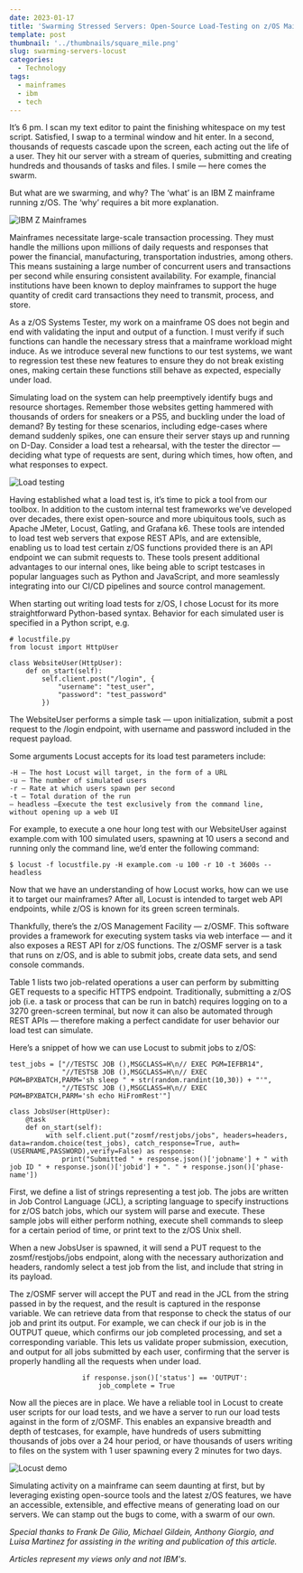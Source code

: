 ```yaml
---
date: 2023-01-17
title: 'Swarming Stressed Servers: Open-Source Load-Testing on z/OS Mainframes with Locust'
template: post
thumbnail: '../thumbnails/square_mile.png'
slug: swarming-servers-locust
categories:
  - Technology
tags:
  - mainframes
  - ibm
  - tech
---
```


It’s 6 pm. I scan my text editor to paint the finishing whitespace on my test script. Satisfied, I swap to a terminal window and hit enter. In a second, thousands of requests cascade upon the screen, each acting out the life of a user. They hit our server with a stream of queries, submitting and creating hundreds and thousands of tasks and files. I smile — here comes the swarm.

But what are we swarming, and why? The ‘what’ is an IBM Z mainframe running z/OS. The ‘why’ requires a bit more explanation.

![IBM Z Mainframes](https://miro.medium.com/v2/resize:fit:1160/format:webp/1*PwarGcLlnZLi7I2_tFGdnA.png)

Mainframes necessitate large-scale transaction processing. They must handle the millions upon millions of daily requests and responses that power the financial, manufacturing, transportation industries, among others. This means sustaining a large number of concurrent users and transactions per second while ensuring consistent availability. For example, financial institutions have been known to deploy mainframes to support the huge quantity of credit card transactions they need to transmit, process, and store.

As a z/OS Systems Tester, my work on a mainframe OS does not begin and end with validating the input and output of a function. I must verify if such functions can handle the necessary stress that a mainframe workload might induce. As we introduce several new functions to our test systems, we want to regression test these new features to ensure they do not break existing ones, making certain these functions still behave as expected, especially under load.

Simulating load on the system can help preemptively identify bugs and resource shortages. Remember those websites getting hammered with thousands of orders for sneakers or a PS5, and buckling under the load of demand? By testing for these scenarios, including edge-cases where demand suddenly spikes, one can ensure their server stays up and running on D-Day. Consider a load test a rehearsal, with the tester the director — deciding what type of requests are sent, during which times, how often, and what responses to expect.

![Load testing](https://miro.medium.com/v2/resize:fit:550/format:webp/1*LVuzxT0fFi9RnhWiKMZ1ng.png)

Having established what a load test is, it’s time to pick a tool from our toolbox. In addition to the custom internal test frameworks we’ve developed over decades, there exist open-source and more ubiquitous tools, such as Apache JMeter, Locust, Gatling, and Grafana k6. These tools are intended to load test web servers that expose REST APIs, and are extensible, enabling us to load test certain z/OS functions provided there is an API endpoint we can submit requests to. These tools present additional advantages to our internal ones, like being able to script testcases in popular languages such as Python and JavaScript, and more seamlessly integrating into our CI/CD pipelines and source control management.

When starting out writing load tests for z/OS, I chose Locust for its more straightforward Python-based syntax. Behavior for each simulated user is specified in a Python script, e.g.

```
# locustfile.py
from locust import HttpUser

class WebsiteUser(HttpUser):
    def on_start(self):
        self.client.post("/login", {
            "username": "test_user",
            "password": "test_password"
        })

```

The WebsiteUser performs a simple task — upon initialization, submit a post request to the /login endpoint, with username and password included in the request payload.

Some arguments Locust accepts for its load test parameters include:
```
-H — The host Locust will target, in the form of a URL
-u — The number of simulated users
-r — Rate at which users spawn per second
-t — Total duration of the run
— headless —Execute the test exclusively from the command line, without opening up a web UI
```

For example, to execute a one hour long test with our WebsiteUser against example.com with 100 simulated users, spawning at 10 users a second and running only the command line, we’d enter the following command:
```
$ locust -f locustfile.py -H example.com -u 100 -r 10 -t 3600s --headless
```

Now that we have an understanding of how Locust works, how can we use it to target our mainframes? After all, Locust is intended to target web API endpoints, while z/OS is known for its green screen terminals.

Thankfully, there’s the z/OS Management Facility — z/OSMF. This software provides a framework for executing system tasks via web interface — and it also exposes a REST API for z/OS functions. The z/OSMF server is a task that runs on z/OS, and is able to submit jobs, create data sets, and send console commands.

Table 1 lists two job-related operations a user can perform by submitting GET requests to a specific HTTPS endpoint. Traditionally, submitting a z/OS job (i.e. a task or process that can be run in batch) requires logging on to a 3270 green-screen terminal, but now it can also be automated through REST APIs — therefore making a perfect candidate for user behavior our load test can simulate.

Here’s a snippet of how we can use Locust to submit jobs to z/OS:

```
test_jobs = ["//TESTSC JOB (),MSGCLASS=H\n// EXEC PGM=IEFBR14", 
             "//TESTSB JOB (),MSGCLASS=H\n// EXEC PGM=BPXBATCH,PARM='sh sleep " + str(random.randint(10,30)) + "'",
             "//TESTSC JOB (),MSGCLASS=H\n// EXEC PGM=BPXBATCH,PARM='sh echo HiFromRest'"]
```

```
class JobsUser(HttpUser):
    @task
    def on_start(self):
         with self.client.put("zosmf/restjobs/jobs", headers=headers, data=random.choice(test_jobs), catch_response=True, auth=(USERNAME,PASSWORD),verify=False) as response:
             print("Submitted " + response.json()['jobname'] + " with job ID " + response.json()['jobid'] + ". " + response.json()['phase-name'])
```

First, we define a list of strings representing a test job. The jobs are written in Job Control Language (JCL), a scripting language to specify instructions for z/OS batch jobs, which our system will parse and execute. These sample jobs will either perform nothing, execute shell commands to sleep for a certain period of time, or print text to the z/OS Unix shell.

When a new JobsUser is spawned, it will send a PUT request to the zosmf/restjobs/jobs endpoint, along with the necessary authorization and headers, randomly select a test job from the list, and include that string in its payload.

The z/OSMF server will accept the PUT and read in the JCL from the string passed in by the request, and the result is captured in the response variable. We can retrieve data from that response to check the status of our job and print its output. For example, we can check if our job is in the OUTPUT queue, which confirms our job completed processing, and set a corresponding variable. This lets us validate proper submission, execution, and output for all jobs submitted by each user, confirming that the server is properly handling all the requests when under load.

```
                  if response.json()['status'] == 'OUTPUT':
                      job_complete = True
```

Now all the pieces are in place. We have a reliable tool in Locust to create user scripts for our load tests, and we have a server to run our load tests against in the form of z/OSMF. This enables an expansive breadth and depth of testcases, for example, have hundreds of users submitting thousands of jobs over a 24 hour period, or have thousands of users writing to files on the system with 1 user spawning every 2 minutes for two days.

![Locust demo](https://miro.medium.com/v2/resize:fit:1370/format:webp/1*6a5sBMfQwLHsTVKSkgV4Jg.gif)

Simulating activity on a mainframe can seem daunting at first, but by leveraging existing open-source tools and the latest z/OS features, we have an accessible, extensible, and effective means of generating load on our servers. We can stamp out the bugs to come, with a swarm of our own.

*Special thanks to Frank De Gilio, Michael Gildein, Anthony Giorgio, and Luisa Martinez for assisting in the writing and publication of this article.*

*Articles represent my views only and not IBM's.*